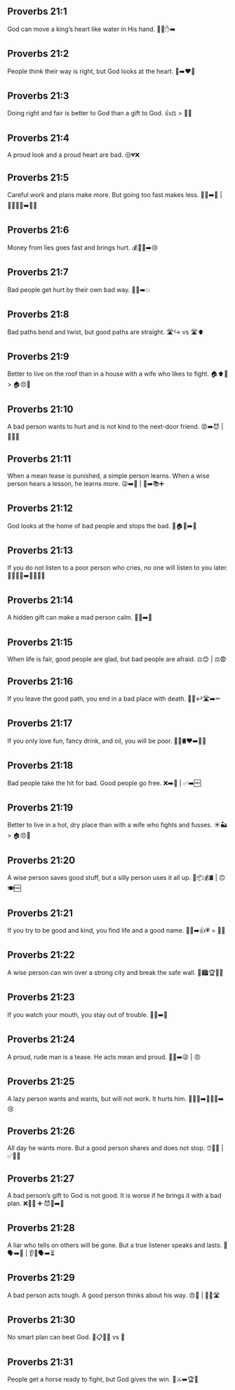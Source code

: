 ## Proverbs 21:1
God can move a king’s heart like water in His hand. 👑💧✋➡️
## Proverbs 21:2
People think their way is right, but God looks at the heart. 🙂➡️❤️👀
## Proverbs 21:3
Doing right and fair is better to God than a gift to God. 👍⚖️ > 🎁🙏
## Proverbs 21:4
A proud look and a proud heart are bad. 😒💔❌
## Proverbs 21:5
Careful work and plans make more. But going too fast makes less. 📝🐜➡️🍞 | 🏃‍♂️💨🙈➡️🍞❌
## Proverbs 21:6
Money from lies goes fast and brings hurt. 💰🤥💨➡️😢
## Proverbs 21:7
Bad people get hurt by their own bad way. 🔁❌➡️💥
## Proverbs 21:8
Bad paths bend and twist, but good paths are straight. 🛣️↪️ vs 🛣️⬆️
## Proverbs 21:9
Better to live on the roof than in a house with a wife who likes to fight. 🏠⬆️🛌 > 🏠😠👩
## Proverbs 21:10
A bad person wants to hurt and is not kind to the next-door friend. 😡➡️😈 | 🚫💖👫
## Proverbs 21:11
When a mean tease is punished, a simple person learns. When a wise person hears a lesson, he learns more. 😜➡️🚫 | 🙂➡️📚➕
## Proverbs 21:12
God looks at the home of bad people and stops the bad. 👀🏠❌➡️🛑
## Proverbs 21:13
If you do not listen to a poor person who cries, no one will listen to you later. 🙉🙍‍♂️💧➡️🙅‍♂️🙋‍♂️
## Proverbs 21:14
A hidden gift can make a mad person calm. 🎁🤫➡️🙂
## Proverbs 21:15
When life is fair, good people are glad, but bad people are afraid. ⚖️😊 | ⚖️😨
## Proverbs 21:16
If you leave the good path, you end in a bad place with death. 🚶‍♂️↩️🛣️➡️⚰️
## Proverbs 21:17
If you only love fun, fancy drink, and oil, you will be poor. 🎉🍹🛢️❤️➡️💸❌
## Proverbs 21:18
Bad people take the hit for bad. Good people go free. ❌➡️🧾 | ✅➡️🆓
## Proverbs 21:19
Better to live in a hot, dry place than with a wife who fights and fusses. ☀️🏜️ > 🏠😠👩
## Proverbs 21:20
A wise person saves good stuff, but a silly person uses it all up. 🧠📦💰🛢️ | 🙃🍽️🆓
## Proverbs 21:21
If you try to be good and kind, you find life and a good name. 🏃‍♂️➡️👍💗 = 🙂🏅
## Proverbs 21:22
A wise person can win over a strong city and break the safe wall. 🧠🏙️🏆🧱💥
## Proverbs 21:23
If you watch your mouth, you stay out of trouble. 👄🤐➡️🛟
## Proverbs 21:24
A proud, rude man is a tease. He acts mean and proud. 😤😏➡️😜 | 😠
## Proverbs 21:25
A lazy person wants and wants, but will not work. It hurts him. 🛌😮‍💨➡️🙅‍♂️🧰➡️😢
## Proverbs 21:26
All day he wants more. But a good person shares and does not stop. ⏰🔁😩 | ✅🤲💖
## Proverbs 21:27
A bad person’s gift to God is not good. It is worse if he brings it with a bad plan. ❌🎁🙏 ➕ 😈📝➡️🚫
## Proverbs 21:28
A liar who tells on others will be gone. But a true listener speaks and lasts. 🤥🗣️➡️🛑 | 👂🙂🗣️➡️⏳
## Proverbs 21:29
A bad person acts tough. A good person thinks about his way. 😠😤 | 🙂🧠🛣️
## Proverbs 21:30
No smart plan can beat God. 🧠📋🚫💪 vs 🙌
## Proverbs 21:31
People get a horse ready to fight, but God gives the win. 🐎⚔️➡️🏆🙏
